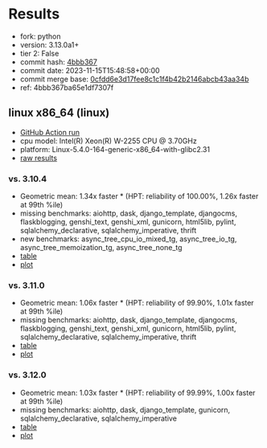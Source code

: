 # Results

- fork: python
- version: 3.13.0a1+
- tier 2: False
- commit hash: [4bbb367](https://github.com/python/cpython/commit/4bbb367)
- commit date: 2023-11-15T15:48:58+00:00
- commit merge base: [0cfdd6e3d17fee8c1c1f4b42b2146abcb43aa34b](https://github.com/python/cpython/commit/0cfdd6e3d17fee8c1c1f4b42b2146abcb43aa34b)
- ref: 4bbb367ba65e1df7307f

## linux x86_64 (linux)

- [GitHub Action run](https://github.com/faster-cpython/benchmarking/actions/runs/6880279331)
- cpu model: Intel(R) Xeon(R) W-2255 CPU @ 3.70GHz
- platform: Linux-5.4.0-164-generic-x86_64-with-glibc2.31
- [raw results](bm-20231115-linux-x86_64-python-4bbb367ba65e1df7307f-3.13.0a1%2B-4bbb367.json)

### vs. 3.10.4

- Geometric mean: 1.34x faster \* (HPT: reliability of 100.00%, 1.26x faster at 99th %ile)
- missing benchmarks: aiohttp, dask, django_template, djangocms, flaskblogging, genshi_text, genshi_xml, gunicorn, html5lib, pylint, sqlalchemy_declarative, sqlalchemy_imperative, thrift
- new benchmarks: async_tree_cpu_io_mixed_tg, async_tree_io_tg, async_tree_memoization_tg, async_tree_none_tg
- [table](bm-20231115-linux-x86_64-python-4bbb367ba65e1df7307f-3.13.0a1%2B-4bbb367-vs-3.10.4.md)
- [plot](bm-20231115-linux-x86_64-python-4bbb367ba65e1df7307f-3.13.0a1%2B-4bbb367-vs-3.10.4.png)

### vs. 3.11.0

- Geometric mean: 1.06x faster \* (HPT: reliability of 99.90%, 1.01x faster at 99th %ile)
- missing benchmarks: aiohttp, dask, django_template, djangocms, flaskblogging, genshi_text, genshi_xml, gunicorn, html5lib, pylint, sqlalchemy_declarative, sqlalchemy_imperative, thrift
- [table](bm-20231115-linux-x86_64-python-4bbb367ba65e1df7307f-3.13.0a1%2B-4bbb367-vs-3.11.0.md)
- [plot](bm-20231115-linux-x86_64-python-4bbb367ba65e1df7307f-3.13.0a1%2B-4bbb367-vs-3.11.0.png)

### vs. 3.12.0

- Geometric mean: 1.03x faster \* (HPT: reliability of 99.99%, 1.00x faster at 99th %ile)
- missing benchmarks: aiohttp, dask, django_template, gunicorn, sqlalchemy_declarative, sqlalchemy_imperative
- [table](bm-20231115-linux-x86_64-python-4bbb367ba65e1df7307f-3.13.0a1%2B-4bbb367-vs-3.12.0.md)
- [plot](bm-20231115-linux-x86_64-python-4bbb367ba65e1df7307f-3.13.0a1%2B-4bbb367-vs-3.12.0.png)

